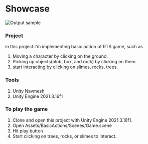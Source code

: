 # Showcase
![Output sample](Showcase/BasicRTSActions.gif)

### Project
in this project i'm implementing basic action of RTS game, such as
1. Moving a character by clicking on the ground.
2. Picking up objects(blob, box, and rock) by clicking on them.
3. start interacting by clicking on slimes, rocks, trees.

### Tools
1. Unity Navmesh
2. Unity Engine 2021.3.16f1
   
### To play the game
1. Clone and open this project with Unity Engine 2021.3.16f1.
2. Open Assets/BasicActions/Scenes/Game.scene
3. Hit play button
4. Start clicking on trees, rocks, or slimes to interact.
